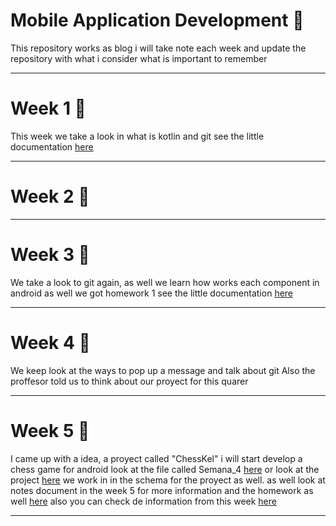 # Mobile Application Development 📱

This repository works as blog
i will take note each week and update the repository with what i consider what is important to remember

---

# Week 1 📅

This week we take a look in what is kotlin and git
see the little documentation [here](https://github.com/Kelunie/Desarrollo_de_Aplicaciones_para_Dispositivos_M-viles/tree/main/Semana_1)

---

# Week 2 📅

---

# Week 3 📅

We take a look to git again, as well we learn how works each component in android
as well we got homework 1
see the little documentation [here](https://github.com/Kelunie/week3)

---

# Week 4 📅

We keep look at the ways to pop up a message and talk about git
Also the proffesor told us to think about our proyect for this quarer

---

# Week 5 📅

I came up with a idea, a proyect called "ChessKel" i will start develop a chess game for android
look at the file called Semana_4 [here](https://github.com/Kelunie/Desarrollo_de_Aplicaciones_para_Dispositivos_M-viles/tree/main/Semana_4)
or look at the project [here](https://github.com/Kelunie/Project_Mobile_Application_Development)
we work in in the schema for the proyect as well.
as well look at notes document in the week 5 for more information and the homework as well [here](https://github.com/Kelunie/Week_5)
also you can check de information from this week [here](https://github.com/Kelunie/Desarrollo_de_Aplicaciones_para_Dispositivos_M-viles/tree/main/Semana_5)

---
